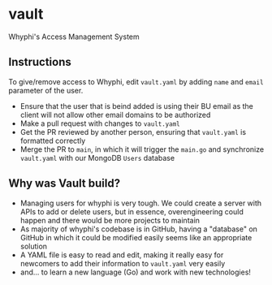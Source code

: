 # vault
Whyphi's Access Management System

## Instructions
To give/remove access to Whyphi, edit `vault.yaml` by adding `name` and `email` parameter of the user. 

- Ensure that the user that is beind added is using their BU email as the client will not allow other email domains to be authorized
- Make a pull request with changes to `vault.yaml`
- Get the PR reviewed by another person, ensuring that `vault.yaml` is formatted correctly
- Merge the PR to `main`, in which it will trigger the `main.go` and synchronize `vault.yaml` with our MongoDB `Users` database

## Why was Vault build?
- Managing users for whyphi is very tough. We could create a server with APIs to add or delete users, but in essence, overengineering could happen and there would be more projects to maintain
- As majority of whyphi's codebase is in GitHub, having a "database" on GitHub in which it could be modified easily seems like an appropriate solution
- A YAML file is easy to read and edit, making it really easy for newcomers to add their information to `vault.yaml` very easily
- and... to learn a new language (Go) and work with new technologies!
